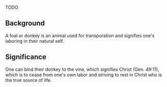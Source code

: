 TODO

## Background

A foal or donkey is an animal used for transporation and signifies one's laboring in their natural self. 

## Significance

One can bind their donkey to the vine, which signifies Christ (Gen. 49:11), which is to cease from one's own labor and striving to rest in Christ who is the true source of life.